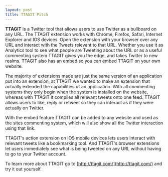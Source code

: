 ```yaml
---
layout: post
title: TTAGIT Pitch
---
```


**TTAGIT** is a Twitter tool that allows users to use Twitter as a bullboard on any URL. The TTAGIT extension works with Chrome, Firefox, Safari, Internet Explorer and IOS devices. Open the extension with your browser over any URL and interact with the Tweets relevant to that URL. Whether you use it as Analytics tool to see what people are Tweeting about the URL or as a useful commenting system TTAGIT gives you the edge, and takes Twitter to new realms. TTAGIT also has an embed so you can embed TTAGIT on your own website.

The majority of extensions made are just the same version of an application put into an extension, at TTAGIT we wanted to make an extension that actually extended the capabilities of an application. With all commenting systems they only begin when the system is installed on the website, whereas with TTAGIT it compiles all relevant tweets onto one feed. TTAGIT allows users to like, reply or retweet so they can interact as if they were actually on Twitter.

With the embed feature TTAGIT can be added to any website and used as the sites commenting system, which will also show all the Twitter interaction using that link.

TTAGIT's action extension on IOS mobile devices lets users interact with relevant tweets like a bookmarking tool. And TTAGIT's browser extensions let users immediately see what is being tweeted on any URL without having to go to your Twitter account.

To learn more about TTAGIT go to [http://ttagit.com/](http://ttagit.com/) and try it out yourself.

